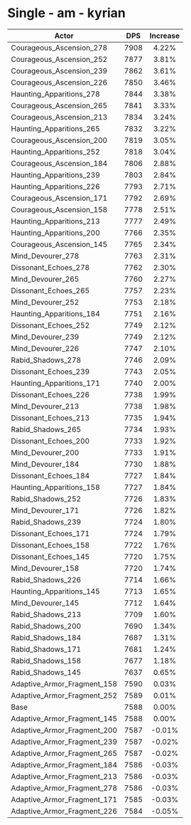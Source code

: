 # Single - am - kyrian
| Actor | DPS | Increase |
|---|:---:|:---:|
|Courageous_Ascension_278|7908|4.22%|
|Courageous_Ascension_252|7877|3.81%|
|Courageous_Ascension_239|7862|3.61%|
|Courageous_Ascension_226|7850|3.46%|
|Haunting_Apparitions_278|7844|3.38%|
|Courageous_Ascension_265|7841|3.33%|
|Courageous_Ascension_213|7834|3.24%|
|Haunting_Apparitions_265|7832|3.22%|
|Courageous_Ascension_200|7819|3.05%|
|Haunting_Apparitions_252|7818|3.04%|
|Courageous_Ascension_184|7806|2.88%|
|Haunting_Apparitions_239|7803|2.84%|
|Haunting_Apparitions_226|7793|2.71%|
|Courageous_Ascension_171|7792|2.69%|
|Courageous_Ascension_158|7778|2.51%|
|Haunting_Apparitions_213|7777|2.49%|
|Haunting_Apparitions_200|7766|2.35%|
|Courageous_Ascension_145|7765|2.34%|
|Mind_Devourer_278|7763|2.31%|
|Dissonant_Echoes_278|7762|2.30%|
|Mind_Devourer_265|7760|2.27%|
|Dissonant_Echoes_265|7757|2.23%|
|Mind_Devourer_252|7753|2.18%|
|Haunting_Apparitions_184|7751|2.16%|
|Dissonant_Echoes_252|7749|2.12%|
|Mind_Devourer_239|7749|2.12%|
|Mind_Devourer_226|7747|2.10%|
|Rabid_Shadows_278|7746|2.09%|
|Dissonant_Echoes_239|7743|2.05%|
|Haunting_Apparitions_171|7740|2.00%|
|Dissonant_Echoes_226|7738|1.99%|
|Mind_Devourer_213|7738|1.98%|
|Dissonant_Echoes_213|7735|1.94%|
|Rabid_Shadows_265|7734|1.93%|
|Dissonant_Echoes_200|7733|1.92%|
|Mind_Devourer_200|7733|1.91%|
|Mind_Devourer_184|7730|1.88%|
|Dissonant_Echoes_184|7727|1.84%|
|Haunting_Apparitions_158|7727|1.84%|
|Rabid_Shadows_252|7726|1.83%|
|Mind_Devourer_171|7726|1.82%|
|Rabid_Shadows_239|7724|1.80%|
|Dissonant_Echoes_171|7724|1.79%|
|Dissonant_Echoes_158|7722|1.76%|
|Dissonant_Echoes_145|7720|1.75%|
|Mind_Devourer_158|7720|1.74%|
|Rabid_Shadows_226|7714|1.66%|
|Haunting_Apparitions_145|7713|1.65%|
|Mind_Devourer_145|7712|1.64%|
|Rabid_Shadows_213|7709|1.60%|
|Rabid_Shadows_200|7690|1.34%|
|Rabid_Shadows_184|7687|1.31%|
|Rabid_Shadows_171|7681|1.24%|
|Rabid_Shadows_158|7677|1.18%|
|Rabid_Shadows_145|7637|0.65%|
|Adaptive_Armor_Fragment_158|7590|0.03%|
|Adaptive_Armor_Fragment_252|7589|0.01%|
|Base|7588|0.00%|
|Adaptive_Armor_Fragment_145|7588|0.00%|
|Adaptive_Armor_Fragment_200|7587|-0.01%|
|Adaptive_Armor_Fragment_239|7587|-0.02%|
|Adaptive_Armor_Fragment_265|7587|-0.02%|
|Adaptive_Armor_Fragment_184|7586|-0.03%|
|Adaptive_Armor_Fragment_213|7586|-0.03%|
|Adaptive_Armor_Fragment_278|7586|-0.03%|
|Adaptive_Armor_Fragment_171|7585|-0.03%|
|Adaptive_Armor_Fragment_226|7584|-0.05%|
